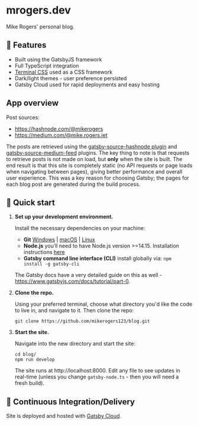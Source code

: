 # mrogers.dev

Mike Rogers' personal blog.

## 🚀 Features

* Built using the GatsbyJS framework
* Full TypeScript integration
* [Terminal CSS](https://terminalcss.xyz/) used as a CSS framework
* Dark/light themes - user preference persisted
* Gatsby Cloud used for rapid deployments and easy hosting

## App overview

Post sources:
* https://hashnode.com/@mikerogers
* https://medium.com/@mike.rogers.jet

The posts are retrieved using the [gatsby-source-hashnode plugin](https://www.gatsbyjs.com/plugins/gatsby-source-hashnode/) and [gatsby-source-medium-feed](https://www.gatsbyjs.com/plugins/gatsby-source-medium-feed/) plugins. The key thing to note is that requests to retrieve posts is not made on load, but **only** when the site is built. The end result is that this site is completely static (no API requests or page loads when navigating between pages), giving better performance and overall user experience. This was a key reason for choosing Gatsby; the pages for each blog post are generated during the build process.

## 🚀 Quick start

1.  **Set up your development environment.**

    Install the necessary dependencies on your machine:
    * **Git** [Windows](https://www.atlassian.com/git/tutorials/install-git#windows) | [macOS](https://www.atlassian.com/git/tutorials/install-git#mac-os-x) | [Linux](https://www.atlassian.com/git/tutorials/install-git#linux)
    * **Node.js** you’ll need to have Node.js version >=14.15. Installation instructions [here](https://docs.npmjs.com/downloading-and-installing-node-js-and-npm)
    * **Gatsby command line interface (CLI)** install globally via: ```npm install -g gatsby-cli```

    The Gatsby docs have a very detailed guide on this as well - https://www.gatsbyjs.com/docs/tutorial/part-0.

2.  **Clone the repo.**

    Using your preferred terminal, choose what directory you'd like the code to live in, and navigate to it. Then clone the repo:

    ```shell
    git clone https://github.com/mikerogers123/blog.git
    ```

3.  **Start the site.**

    Navigate into the new directory and start the site:

    ```shell
    cd blog/
    npm run develop
    ```

    The site runs at http://localhost:8000. Edit any file to see updates in real-time (unless you change `gatsby-node.ts` - then you will need a fresh build).

## 🚀 Continuous Integration/Delivery

Site is deployed and hosted with [Gatsby Cloud](https://www.gatsbyjs.com/cloud/).
